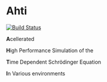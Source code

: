 # Ahti

[![Build Status](https://travis-ci.org/s0vereign/Ahti.svg?branch=master)](https://travis-ci.org/s0vereign/Ahti)

**A**cellerated

**H**igh Performance Simulation of the 

**T**ime Dependent Schrödinger Equation

**I**n Various environments

 
